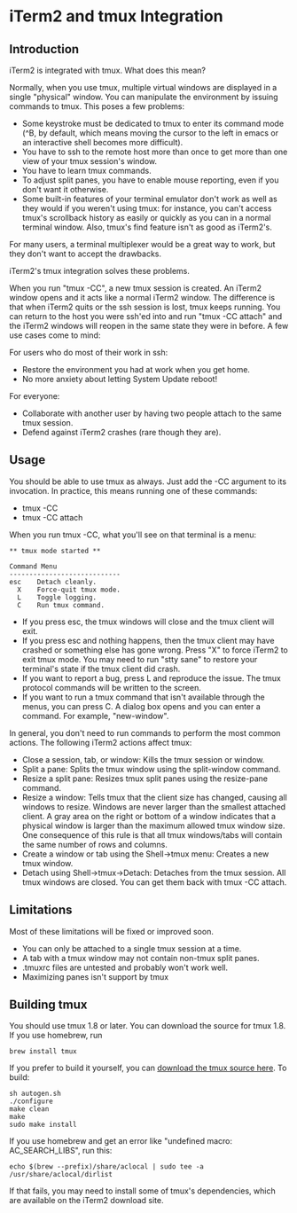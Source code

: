# iTerm2 and tmux Integration #
## Introduction ##
iTerm2 is integrated with tmux. What does this mean?

Normally, when you use tmux, multiple virtual windows are displayed in a single "physical" window. You can manipulate the environment by issuing commands to tmux. This poses a few problems:
  * Some keystroke must be dedicated to tmux to enter its command mode (^B, by default, which means moving the cursor to the left in emacs or an interactive shell becomes more difficult).
  * You have to ssh to the remote host more than once to get more than one view of your tmux session's window.
  * You have to learn tmux commands.
  * To adjust split panes, you have to enable mouse reporting, even if you don't want it otherwise.
  * Some built-in features of your terminal emulator don't work as well as they would if you weren't using tmux: for instance, you can't access tmux's scrollback history as easily or quickly as you can in a normal terminal window. Also, tmux's find feature isn't as good as iTerm2's.

For many users, a terminal multiplexer would be a great way to work, but they don't want to accept the drawbacks.

iTerm2's tmux integration solves these problems.

When you run "tmux -CC", a new tmux session is created. An iTerm2 window opens and it acts like a normal iTerm2 window. The difference is that when iTerm2 quits or the ssh session is lost, tmux keeps running. You can return to the host you were ssh'ed into and run "tmux -CC attach" and the iTerm2 windows will reopen in the same state they were in before. A few use cases come to mind:

For users who do most of their work in ssh:
  * Restore the environment you had at work when you get home.
  * No more anxiety about letting System Update reboot!

For everyone:
  * Collaborate with another user by having two people attach to the same tmux session.
  * Defend against iTerm2 crashes (rare though they are).

## Usage ##

You should be able to use tmux as always. Just add the -CC argument to its invocation. In practice, this means running one of these commands:

  * tmux -CC
  * tmux -CC attach

When you run tmux -CC, what you'll see on that terminal is a menu:
```
** tmux mode started **

Command Menu
----------------------------
esc    Detach cleanly.
  X    Force-quit tmux mode.
  L    Toggle logging.
  C    Run tmux command.
```

  * If you press esc, the tmux windows will close and the tmux client will exit.
  * If you press esc and nothing happens, then the tmux client may have crashed or something else has gone wrong. Press "X" to force iTerm2 to exit tmux mode. You may need to run "stty sane" to restore your terminal's state if the tmux client did crash.
  * If you want to report a bug, press L and reproduce the issue. The tmux protocol commands will be written to the screen.
  * If you want to run a tmux command that isn't available through the menus, you can press C. A dialog box opens and you can enter a command. For example, "new-window".

In general, you don't need to run commands to perform the most common actions. The following iTerm2 actions affect tmux:

  * Close a session, tab, or window: Kills the tmux session or window.
  * Split a pane: Splits the tmux window using the split-window command.
  * Resize a split pane: Resizes tmux split panes using the resize-pane command.
  * Resize a window: Tells tmux that the client size has changed, causing all windows to resize. Windows are never larger than the smallest attached client. A gray area on the right or bottom of a window indicates that a physical window is larger than the maximum allowed tmux window size. One consequence of this rule is that all tmux windows/tabs will contain the same number of rows and columns.
  * Create a window or tab using the Shell->tmux menu: Creates a new tmux window.
  * Detach using Shell->tmux->Detach: Detaches from the tmux session. All tmux windows are closed. You can get them back with tmux -CC attach.

## Limitations ##

Most of these limitations will be fixed or improved soon.

  * You can only be attached to a single tmux session at a time.
  * A tab with a tmux window may not contain non-tmux split panes.
  * .tmuxrc files are untested and probably won't work well.
  * Maximizing panes isn't support by tmux

## Building tmux ##

You should use tmux 1.8 or later. You can download the source  for tmux 1.8. If you use homebrew, run
```
brew install tmux
```

If you prefer to build it yourself, you can [download the tmux source here](http://sourceforge.net/projects/tmux/files/tmux/tmux-1.8/tmux-1.8.tar.gz/download?use_mirror=superb-dca2). To build:

```
sh autogen.sh
./configure
make clean
make
sudo make install
```

If you use homebrew and get an error like "undefined macro: AC\_SEARCH\_LIBS", run this:

```
echo $(brew --prefix)/share/aclocal | sudo tee -a /usr/share/aclocal/dirlist
```

If that fails, you may need to install some of tmux's dependencies, which are available on the iTerm2 download site.